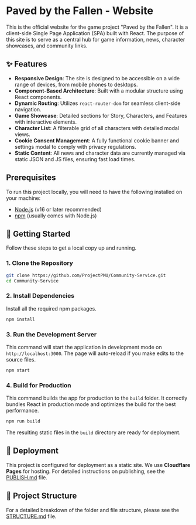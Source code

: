 ﻿# Paved by the Fallen - Website

This is the official website for the game project "Paved by the Fallen". It is a client-side Single Page Application (SPA) built with React. The purpose of this site is to serve as a central hub for game information, news, character showcases, and community links.

## ✨ Features

-   **Responsive Design**: The site is designed to be accessible on a wide range of devices, from mobile phones to desktops.
-   **Component-Based Architecture**: Built with a modular structure using React components.
-   **Dynamic Routing**: Utilizes `react-router-dom` for seamless client-side navigation.
-   **Game Showcase**: Detailed sections for Story, Characters, and Features with interactive elements.
-   **Character List**: A filterable grid of all characters with detailed modal views.
-   **Cookie Consent Management**: A fully functional cookie banner and settings modal to comply with privacy regulations.
-   **Static Content**: All news and character data are currently managed via static JSON and JS files, ensuring fast load times.

## Prerequisites

To run this project locally, you will need to have the following installed on your machine:

-   [Node.js](https://nodejs.org/) (v16 or later recommended)
-   [npm](https://www.npmjs.com/) (usually comes with Node.js)

## 🚀 Getting Started

Follow these steps to get a local copy up and running.

### 1. Clone the Repository

```sh
git clone https://github.com/ProjectPMU/Community-Service.git
cd Community-Service
```

### 2. Install Dependencies

Install all the required npm packages.

```sh
npm install
```

### 3. Run the Development Server

This command will start the application in development mode on `http://localhost:3000`. The page will auto-reload if you make edits to the source files.

```sh
npm start
```

### 4. Build for Production

This command builds the app for production to the `build` folder. It correctly bundles React in production mode and optimizes the build for the best performance.

```sh
npm run build
```

The resulting static files in the `build` directory are ready for deployment.

## 🚀 Deployment

This project is configured for deployment as a static site. We use **Cloudflare Pages** for hosting. For detailed instructions on publishing, see the [PUBLISH.md](./PUBLISH.md) file.

## 📂 Project Structure

For a detailed breakdown of the folder and file structure, please see the [STRUCTURE.md](./STRUCTURE.md) file.